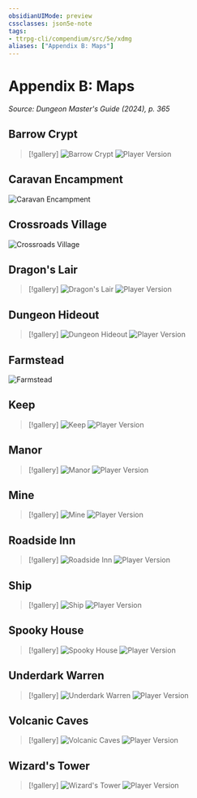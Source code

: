 ```yaml
---
obsidianUIMode: preview
cssclasses: json5e-note
tags:
- ttrpg-cli/compendium/src/5e/xdmg
aliases: ["Appendix B: Maps"]
---
```

# Appendix B: Maps
*Source: Dungeon Master's Guide (2024), p. 365* 

## Barrow Crypt

> [!gallery]
> ![Barrow Crypt](3-Mechanics/CLI/books/dungeon-masters-guide-2024/img/213-map-12-01-barrow-crypt.webp#gallery)
> ![Player Version](3-Mechanics/CLI/books/dungeon-masters-guide-2024/img/214-map-12-01-barrow-crypt-player.webp#gallery)

## Caravan Encampment

![Caravan Encampment](3-Mechanics/CLI/books/dungeon-masters-guide-2024/img/215-map-12-02-caravan-encampment.webp#center)

## Crossroads Village

![Crossroads Village](3-Mechanics/CLI/books/dungeon-masters-guide-2024/img/216-map-12-03-crossroads-village.webp#center)

## Dragon's Lair

> [!gallery]
> ![Dragon's Lair](3-Mechanics/CLI/books/dungeon-masters-guide-2024/img/217-map-12-04-dragons-lair.webp#gallery)
> ![Player Version](3-Mechanics/CLI/books/dungeon-masters-guide-2024/img/218-map-12-04-dragons-lair-player.webp#gallery)

## Dungeon Hideout

> [!gallery]
> ![Dungeon Hideout](3-Mechanics/CLI/books/dungeon-masters-guide-2024/img/219-map-12-05-dungeon-hideout.webp#gallery)
> ![Player Version](3-Mechanics/CLI/books/dungeon-masters-guide-2024/img/220-map-12-05-dungeon-hideout-player.webp#gallery)

## Farmstead

![Farmstead](3-Mechanics/CLI/books/dungeon-masters-guide-2024/img/221-map-12-06-farmstead.webp#center)

## Keep

> [!gallery]
> ![Keep](3-Mechanics/CLI/books/dungeon-masters-guide-2024/img/222-map-12-07-keep.webp#gallery)
> ![Player Version](3-Mechanics/CLI/books/dungeon-masters-guide-2024/img/223-map-12-07-keep-player.webp#gallery)

## Manor

> [!gallery]
> ![Manor](3-Mechanics/CLI/books/dungeon-masters-guide-2024/img/224-map-12-08-manor.webp#gallery)
> ![Player Version](3-Mechanics/CLI/books/dungeon-masters-guide-2024/img/225-map-12-08-manor-player.webp#gallery)

## Mine

> [!gallery]
> ![Mine](3-Mechanics/CLI/books/dungeon-masters-guide-2024/img/226-map-12-09-mine.webp#gallery)
> ![Player Version](3-Mechanics/CLI/books/dungeon-masters-guide-2024/img/227-map-12-09-mine-player.webp#gallery)

## Roadside Inn

> [!gallery]
> ![Roadside Inn](3-Mechanics/CLI/books/dungeon-masters-guide-2024/img/228-map-12-10-roadside-inn.webp#gallery)
> ![Player Version](3-Mechanics/CLI/books/dungeon-masters-guide-2024/img/229-map-12-10-roadside-inn-player.webp#gallery)

## Ship

> [!gallery]
> ![Ship](3-Mechanics/CLI/books/dungeon-masters-guide-2024/img/230-map-12-11-ship.webp#gallery)
> ![Player Version](3-Mechanics/CLI/books/dungeon-masters-guide-2024/img/231-map-12-11-ship-player.webp#gallery)

## Spooky House

> [!gallery]
> ![Spooky House](3-Mechanics/CLI/books/dungeon-masters-guide-2024/img/232-map-12-12-spooky-house.webp#gallery)
> ![Player Version](3-Mechanics/CLI/books/dungeon-masters-guide-2024/img/233-map-12-12-spooky-house-player.webp#gallery)

## Underdark Warren

> [!gallery]
> ![Underdark Warren](3-Mechanics/CLI/books/dungeon-masters-guide-2024/img/234-map-12-13-underdark-warren.webp#gallery)
> ![Player Version](3-Mechanics/CLI/books/dungeon-masters-guide-2024/img/235-map-12-13-underdark-warren-player.webp#gallery)

## Volcanic Caves

> [!gallery]
> ![Volcanic Caves](3-Mechanics/CLI/books/dungeon-masters-guide-2024/img/236-map-12-14-volcanic-caves.webp#gallery)
> ![Player Version](3-Mechanics/CLI/books/dungeon-masters-guide-2024/img/237-map-12-14-volcanic-caves-player.webp#gallery)

## Wizard's Tower

> [!gallery]
> ![Wizard's Tower](3-Mechanics/CLI/books/dungeon-masters-guide-2024/img/238-map-12-15-wizards-tower.webp#gallery)
> ![Player Version](3-Mechanics/CLI/books/dungeon-masters-guide-2024/img/239-map-12-15-wizards-tower-player.webp#gallery)